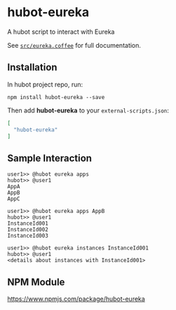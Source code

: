 # hubot-eureka

A hubot script to interact with Eureka

See [`src/eureka.coffee`](src/eureka.coffee) for full documentation.

## Installation

In hubot project repo, run:

`npm install hubot-eureka --save`

Then add **hubot-eureka** to your `external-scripts.json`:

```json
[
  "hubot-eureka"
]
```

## Sample Interaction

```
user1>> @hubot eureka apps
hubot>> @user1
AppA
AppB
AppC
```

```
user1>> @hubot eureka apps AppB
hubot>> @user1
InstanceId001
InstanceId002
InstanceId003
```

```
user1>> @hubot eureka instances InstanceId001
hubot>> @user1
<details about instances with InstanceId001>
```

## NPM Module

https://www.npmjs.com/package/hubot-eureka
